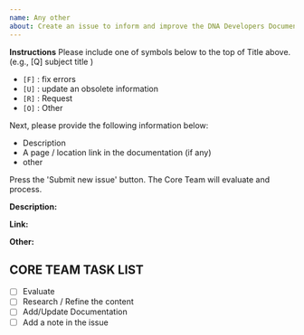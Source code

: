 ```yaml
---
name: Any other
about: Create an issue to inform and improve the DNA Developers Documentation.
---
```


**Instructions**
Please include one of symbols below to the top of Title above. (e.g., [Q] subject title )

- `[F]` : fix errors
- `[U]` : update an obsolete information
- `[R]` : Request
- `[O]` : Other

Next, please provide the following information below:

- Description
- A page / location link in the documentation (if any)
- other

Press the 'Submit new issue' button. The Core Team will evaluate and process.

**Description:**

**Link:**

**Other:**

## CORE TEAM TASK LIST

- [ ] Evaluate
- [ ] Research / Refine the content
- [ ] Add/Update Documentation
- [ ] Add a note in the issue
